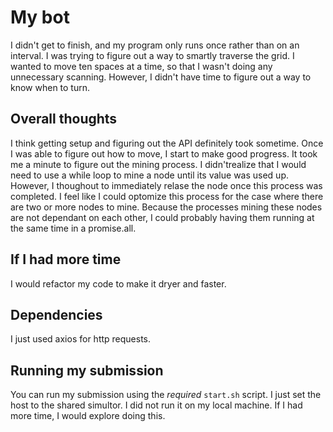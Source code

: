 # My bot
I didn't get to finish, and my program only runs once rather than on an interval. I was trying to figure out a way to smartly traverse the grid. I wanted to move ten spaces at a time, so that I wasn't doing any unnecessary scanning. However, I didn't have time to figure out a way to know when to turn.


## Overall thoughts

I think getting setup and figuring out the API definitely took sometime. Once I was able to figure out how to move, I start to make good progress. It took me a minute to figure out the mining process. I didn'trealize that I would need to use a while loop to mine a node until its value was used up. However, I thoughout to immediately relase the node once this process was completed. I feel like I could optomize this process for the case where there are two or more nodes to mine. Because the processes mining these nodes are not dependant on each other, I could probably having them running at the same time in a promise.all.


## If I had more time

I would refactor my code to make it dryer and faster.

## Dependencies

I just used axios for http requests. 

## Running my submission

You can run my submission using the *required* `start.sh` script.
I just set the host to the shared simultor. I did not run it on my local machine. If I had more time, I would explore doing this. 